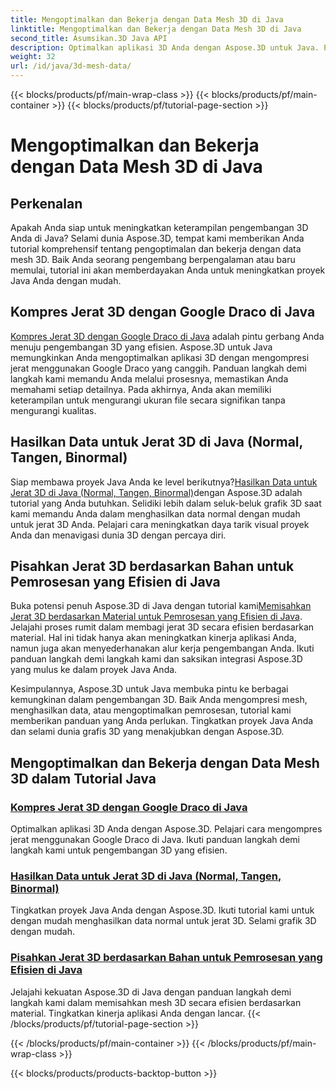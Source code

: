```yaml
---
title: Mengoptimalkan dan Bekerja dengan Data Mesh 3D di Java
linktitle: Mengoptimalkan dan Bekerja dengan Data Mesh 3D di Java
second_title: Asumsikan.3D Java API
description: Optimalkan aplikasi 3D Anda dengan Aspose.3D untuk Java. Pelajari cara mengompresi mesh dengan Google Draco, menghasilkan data mesh, dan memproses mesh 3D secara efisien berdasarkan material.
weight: 32
url: /id/java/3d-mesh-data/
---
```


{{< blocks/products/pf/main-wrap-class >}}
{{< blocks/products/pf/main-container >}}
{{< blocks/products/pf/tutorial-page-section >}}

# Mengoptimalkan dan Bekerja dengan Data Mesh 3D di Java

## Perkenalan

Apakah Anda siap untuk meningkatkan keterampilan pengembangan 3D Anda di Java? Selami dunia Aspose.3D, tempat kami memberikan Anda tutorial komprehensif tentang pengoptimalan dan bekerja dengan data mesh 3D. Baik Anda seorang pengembang berpengalaman atau baru memulai, tutorial ini akan memberdayakan Anda untuk meningkatkan proyek Java Anda dengan mudah.

## Kompres Jerat 3D dengan Google Draco di Java

[Kompres Jerat 3D dengan Google Draco di Java](./compress-meshes-google-draco/) adalah pintu gerbang Anda menuju pengembangan 3D yang efisien. Aspose.3D untuk Java memungkinkan Anda mengoptimalkan aplikasi 3D dengan mengompresi jerat menggunakan Google Draco yang canggih. Panduan langkah demi langkah kami memandu Anda melalui prosesnya, memastikan Anda memahami setiap detailnya. Pada akhirnya, Anda akan memiliki keterampilan untuk mengurangi ukuran file secara signifikan tanpa mengurangi kualitas.

## Hasilkan Data untuk Jerat 3D di Java (Normal, Tangen, Binormal)

 Siap membawa proyek Java Anda ke level berikutnya?[Hasilkan Data untuk Jerat 3D di Java (Normal, Tangen, Binormal)](./generate-mesh-data/)dengan Aspose.3D adalah tutorial yang Anda butuhkan. Selidiki lebih dalam seluk-beluk grafik 3D saat kami memandu Anda dalam menghasilkan data normal dengan mudah untuk jerat 3D Anda. Pelajari cara meningkatkan daya tarik visual proyek Anda dan menavigasi dunia 3D dengan percaya diri.

## Pisahkan Jerat 3D berdasarkan Bahan untuk Pemrosesan yang Efisien di Java

 Buka potensi penuh Aspose.3D di Java dengan tutorial kami[Memisahkan Jerat 3D berdasarkan Material untuk Pemrosesan yang Efisien di Java](./split-meshes-by-material/). Jelajahi proses rumit dalam membagi jerat 3D secara efisien berdasarkan material. Hal ini tidak hanya akan meningkatkan kinerja aplikasi Anda, namun juga akan menyederhanakan alur kerja pengembangan Anda. Ikuti panduan langkah demi langkah kami dan saksikan integrasi Aspose.3D yang mulus ke dalam proyek Java Anda.

Kesimpulannya, Aspose.3D untuk Java membuka pintu ke berbagai kemungkinan dalam pengembangan 3D. Baik Anda mengompresi mesh, menghasilkan data, atau mengoptimalkan pemrosesan, tutorial kami memberikan panduan yang Anda perlukan. Tingkatkan proyek Java Anda dan selami dunia grafis 3D yang menakjubkan dengan Aspose.3D.
## Mengoptimalkan dan Bekerja dengan Data Mesh 3D dalam Tutorial Java
### [Kompres Jerat 3D dengan Google Draco di Java](./compress-meshes-google-draco/)
Optimalkan aplikasi 3D Anda dengan Aspose.3D. Pelajari cara mengompres jerat menggunakan Google Draco di Java. Ikuti panduan langkah demi langkah kami untuk pengembangan 3D yang efisien.
### [Hasilkan Data untuk Jerat 3D di Java (Normal, Tangen, Binormal)](./generate-mesh-data/)
Tingkatkan proyek Java Anda dengan Aspose.3D. Ikuti tutorial kami untuk dengan mudah menghasilkan data normal untuk jerat 3D. Selami grafik 3D dengan mudah.
### [Pisahkan Jerat 3D berdasarkan Bahan untuk Pemrosesan yang Efisien di Java](./split-meshes-by-material/)
Jelajahi kekuatan Aspose.3D di Java dengan panduan langkah demi langkah kami dalam memisahkan mesh 3D secara efisien berdasarkan material. Tingkatkan kinerja aplikasi Anda dengan lancar.
{{< /blocks/products/pf/tutorial-page-section >}}

{{< /blocks/products/pf/main-container >}}
{{< /blocks/products/pf/main-wrap-class >}}

{{< blocks/products/products-backtop-button >}}
